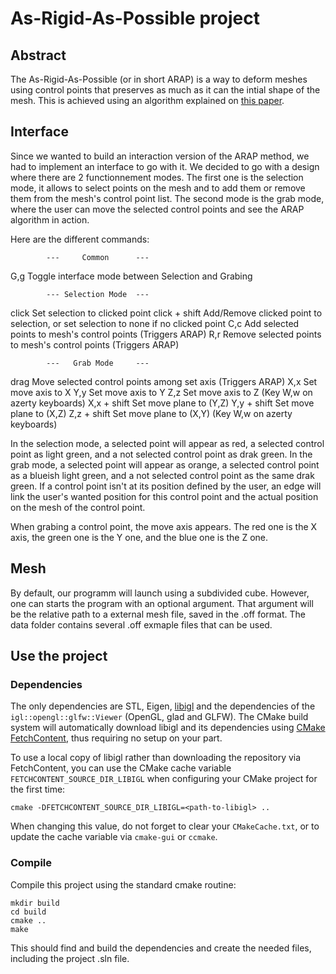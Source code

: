 # As-Rigid-As-Possible project

## Abstract

The As-Rigid-As-Possible (or in short ARAP) is a way to deform meshes using control points that preserves as much as it can the intial shape of the mesh.
This is achieved using an algorithm explained on [this paper](https://igl.ethz.ch/projects/ARAP/).


## Interface

Since we wanted to build an interaction version of the ARAP method, we had to implement an interface to go with it.
We decided to go with a design where there are 2 functionnement  modes.
The first one is the selection mode, it allows to select points on the mesh and to add them or remove them from the mesh's control point list.
The second mode is the grab mode, where the user can move the selected control points and see the ARAP algorithm in action.

Here are the different commands:

			---		Common 		---
G,g				Toggle interface mode between Selection and Grabing

			---	Selection Mode	---
click			Set selection to clicked point
click + shift	Add/Remove clicked point to selection, or set selection to none if no clicked point
C,c				Add selected points to mesh's control points (Triggers ARAP)
R,r				Remove selected points to mesh's control points (Triggers ARAP)

			---	  Grab Mode		---
drag			Move selected control points among set axis (Triggers ARAP)
X,x				Set move axis to X
Y,y				Set move axis to Y
Z,z				Set move axis to Z (Key W,w on azerty keyboards)
X,x + shift		Set move plane to (Y,Z)
Y,y + shift		Set move plane to (X,Z)
Z,z + shift		Set move plane to (X,Y) (Key W,w on azerty keyboards)


In the selection mode, a selected point will appear as red, a selected control point as light green, and a not selected control point as drak green.
In the grab mode, a selected point will appear as orange, a selected control point as a blueish light green, and a not selected control point as the same drak green.
If a control point isn't at its position defined by the user, an edge will link the user's wanted position for this control point and the actual position on the mesh of the control point.

When grabing a control point, the move axis appears. The red one is the X axis, the green one is the Y one, and the blue one is the Z one.


## Mesh

By default, our programm will launch using a subdivided cube. However, one can starts the program with an optional argument.
That argument will be the relative path to a external mesh file, saved in the .off format. The data folder contains several .off exmaple files that can be used.


## Use the project

### Dependencies

The only dependencies are STL, Eigen, [libigl](http://libigl.github.io/libigl/) and the dependencies
of the `igl::opengl::glfw::Viewer` (OpenGL, glad and GLFW).
The CMake build system will automatically download libigl and its dependencies using
[CMake FetchContent](https://cmake.org/cmake/help/latest/module/FetchContent.html),
thus requiring no setup on your part.

To use a local copy of libigl rather than downloading the repository via FetchContent, you can use
the CMake cache variable `FETCHCONTENT_SOURCE_DIR_LIBIGL` when configuring your CMake project for
the first time:
```
cmake -DFETCHCONTENT_SOURCE_DIR_LIBIGL=<path-to-libigl> ..
```
When changing this value, do not forget to clear your `CMakeCache.txt`, or to update the cache variable
via `cmake-gui` or `ccmake`.

### Compile

Compile this project using the standard cmake routine:

    mkdir build
    cd build
    cmake ..
    make

This should find and build the dependencies and create the needed files, including the project .sln file.